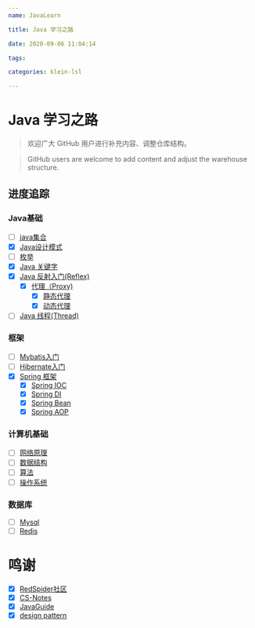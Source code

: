 ```yaml
---
name: JavaLearn

title: Java 学习之路

date: 2020-09-06 11:04:14

tags: 

categories: klein-lsl

---
```

# Java 学习之路
> 欢迎广大 GitHub 用户进行补充内容、调整仓库结构。

> GitHub users are welcome to add content and adjust the warehouse structure.
## 进度追踪
### Java基础
- [ ] [java集合]()
- [x] [Java设计模式](src/main/java/edu/xcu/designPattern)
- [ ] [枚举](src/main/java/edu/xcu/Enum)
- [x] [Java 关键字](src/main/java/edu/xcu/Keyword)
- [x] [Java 反射入门(Reflex)](src/main/java/edu/xcu/Reflex)
    - [x] [代理（Proxy)](src/main/java/edu/xcu/designPattern/Structural/Proxy)
        - [x] [静态代理](src/main/java/edu/xcu/Reflex/staticProxy)
        - [x] [动态代理](src/main/java/edu/xcu/Reflex/dynamicProxy)
- [ ] [Java 线程(Thread)](src/main/java/edu/xcu/Thread)
    
### 框架
- [ ] [Mybatis入门](src/main/java/edu/xcu/Mybatis)
- [ ] [Hibernate入门](src/main/java/edu/xcu/Hibernate)
- [x] [Spring 框架](src/main/java/edu/xcu/Spring)
    - [x] [Spring IOC](src/main/java/edu/xcu/Spring/SpringIOC/)
    - [x] [Spring DI](src/main/java/edu/xcu/Spring/SpringDI/) 
    - [x] [Spring Bean](src/main/java/edu/xcu/Spring/SpringBean/)
    - [x] [Spring AOP](src/main/java/edu/xcu/Spring/SpringAOP/)
 
### 计算机基础
- [ ] [网络原理]()
- [ ] [数据结构]()
- [ ] [算法]()
- [ ] [操作系统]()

### 数据库
- [ ] [Mysql]()
- [ ] [Redis]() 

# 鸣谢
- [x] [RedSpider社区](http://concurrent.redspider.group/RedSpider.html)
- [x] [CS-Notes](https://cyc2018.github.io/CS-Notes/#/README)
- [x] [JavaGuide](https://snailclimb.gitee.io/javaguide/#/)
- [x] [design pattern](https://javadoop.com/post/design-pattern)
